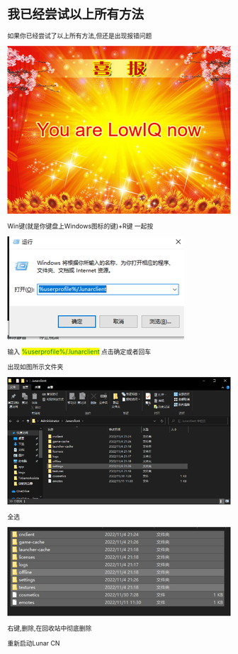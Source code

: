 # 我已经尝试以上所有方法

如果你已经尝试了以上所有方法,但还是出现报错问题

![](<.gitbook/assets/QQ图片20221130195342 (1).png>)

Win键(就是你键盘上Windows图标的键)+R键 一起按

![](<.gitbook/assets/image (2).png>)

输入 <mark style="color:green;">%userprofile%/.lunarclient</mark> 点击确定或者回车

出现如图所示文件夹

![](<.gitbook/assets/image (7).png>)

全选

![](.gitbook/assets/image.png)

右键,删除,在回收站中彻底删除

重新启动Lunar CN

